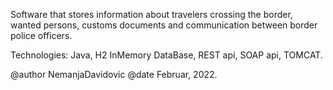 Software that stores information about travelers crossing the border, wanted persons, customs documents and communication between border police officers.

Technologies: Java, H2 InMemory DataBase, REST api, SOAP api, TOMCAT.

@author NemanjaDavidovic
@date Februar, 2022.
